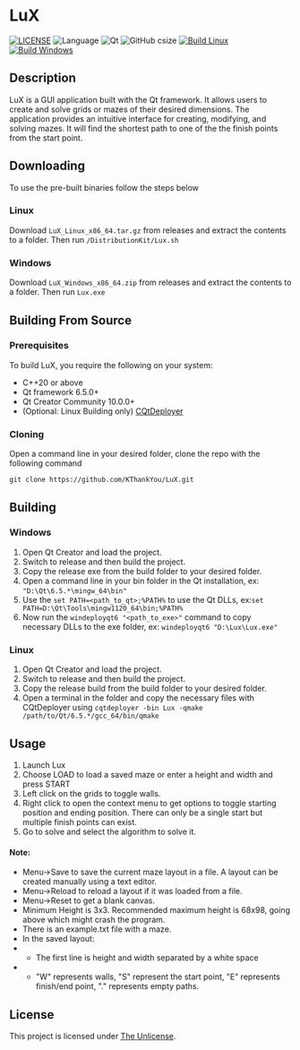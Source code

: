 # LuX
[![LICENSE](https://img.shields.io/github/license/GinOwO/LuX?color=blue)](LICENSE) ![Language](https://img.shields.io/badge/Language-C%2B%2B-brightgreen) ![Qt](https://img.shields.io/badge/Qt-6.5.0-brightgreen) ![GitHub csize](https://img.shields.io/github/languages/code-size/GinOwO/LuX) [![Build Linux](https://github.com/GinOwO/LuX/actions/workflows/c-cpp-build-linux.yaml/badge.svg?branch=main&event=push)](https://github.com/GinOwO/LuX/actions/workflows/c-cpp-build-linux.yaml) [![Build Windows](https://github.com/GinOwO/LuX/actions/workflows/c-cpp-build-windows.yaml/badge.svg?branch=main&event=push)](https://github.com/GinOwO/LuX/actions/workflows/c-cpp-build-windows.yaml)

## Description

LuX is a GUI application built with the Qt framework. It allows users to create and solve grids or mazes of their desired dimensions. The application provides an intuitive interface for creating, modifying, and solving mazes. It will find the shortest path to one of the the finish points from the start point.

## Downloading

To use the pre-built binaries follow the steps below

### Linux

Download `LuX_Linux_x86_64.tar.gz` from releases and extract the contents to a folder. Then run `/DistributionKit/Lux.sh`

### Windows

Download `LuX_Windows_x86_64.zip` from releases and extract the contents to a folder. Then run `Lux.exe`

## Building From Source

### Prerequisites

To build LuX, you require the following on your system:

- C++20 or above
- Qt framework 6.5.0+
- Qt Creator Community 10.0.0+
- (Optional: Linux Building only) [CQtDeployer](https://github.com/QuasarApp/CQtDeployer)

### Cloning 

Open a command line in your desired folder, clone the repo with the following command
```
git clone https://github.com/KThankYou/LuX.git
```

## Building

### Windows
1. Open Qt Creator and load the project.
2. Switch to release and then build the project.
3. Copy the release exe from the build folder to your desired folder.
4. Open a command line in your bin folder in the Qt installation, ex: `"D:\Qt\6.5.*\mingw_64\bin"`
5. Use the `set PATH=<path_to_qt>;%PATH%` to use the Qt DLLs, ex:`set PATH=D:\Qt\Tools\mingw1120_64\bin;%PATH%`
6. Now run the `windeployqt6 "<path_to_exe>"` command to copy necessary DLLs to the exe folder, ex: `windeployqt6 "D:\Lux\Lux.exe"`

### Linux
1. Open Qt Creator and load the project.
2. Switch to release and then build the project.
3. Copy the release build from the build folder to your desired folder.
4. Open a terminal in the folder and copy the necessary files with CQtDeployer using `cqtdeployer -bin Lux -qmake /path/to/Qt/6.5.*/gcc_64/bin/qmake`

## Usage

1. Launch Lux
2. Choose LOAD to load a saved maze or enter a height and width and press START
3. Left click on the grids to toggle walls.
4. Right click to open the context menu to get options to toggle starting position and ending position. There can only be a single start but multiple finish points can exist.
5. Go to solve and select the algorithm to solve it.

#### Note:
- Menu->Save to save the current maze layout in a file. A layout can be created manually using a text editor.
- Menu->Reload to reload a layout if it was loaded from a file.
- Menu->Reset to get a blank canvas.
- Minimum Height is 3x3. Recommended maximum height is 68x98, going above which might crash the program.
- There is an example.txt file with a maze.
- In the saved layout: 
- - The first line is height and width separated by a white space
- - "W" represents walls, "S" represent the start point, "E" represents finish/end point, "." represents empty paths.

## License

This project is licensed under [The Unlicense](LICENSE).
